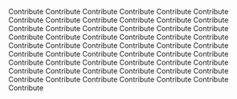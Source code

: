 Contribute Contribute Contribute Contribute Contribute
Contribute Contribute Contribute Contribute Contribute
Contribute Contribute Contribute Contribute Contribute
Contribute Contribute Contribute Contribute Contribute
Contribute Contribute Contribute Contribute Contribute
Contribute Contribute Contribute Contribute Contribute
Contribute Contribute Contribute Contribute Contribute
Contribute Contribute Contribute Contribute Contribute
Contribute Contribute Contribute Contribute Contribute
Contribute Contribute Contribute Contribute Contribute
Contribute Contribute Contribute Contribute Contribute